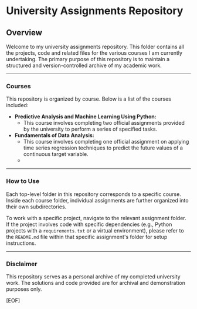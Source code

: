 # University Assignments Repository

## Overview

Welcome to my university assignments repository. This folder contains all the projects, code and related files for the various courses I am currently undertaking. The primary purpose of this repository is to maintain a structured and version-controlled archive of my academic work.

---

### Courses

This repository is organized by course. Below is a list of the courses included:

* **Predictive Analysis and Machine Learning Using Python:**
    *  This course involves completing two official assignments provided by the university to perform a series of specified tasks.
* **Fundamentals of Data Analysis:**
    * This course involves completing one official assignment on applying time series regression techniques to predict the future values of a continuous target variable.
    * 

---

### How to Use

Each top-level folder in this repository corresponds to a specific course. Inside each course folder, individual assignments are further organized into their own subdirectories.

To work with a specific project, navigate to the relevant assignment folder. If the project involves code with specific dependencies (e.g., Python projects with a `requirements.txt` or a virtual environment), please refer to the `README.md` file within that specific assignment's folder for setup instructions.

---

### Disclaimer

This repository serves as a personal archive of my completed university work. The solutions and code provided are for archival and demonstration purposes only.

[EOF]